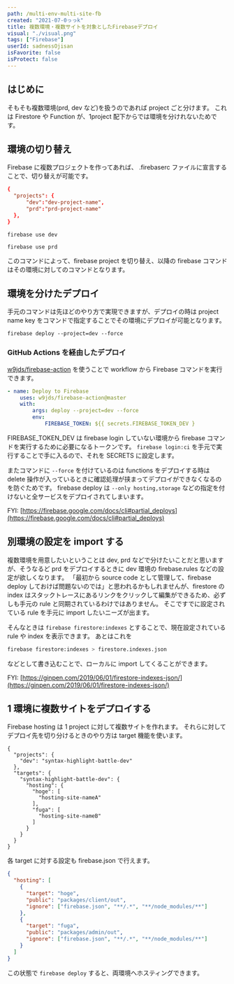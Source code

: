 ```yaml
---
path: /multi-env-multi-site-fb
created: "2021-07-0っっk"
title: 複数環境・複数サイトを対象としたFirebaseデプロイ
visual: "./visual.png"
tags: ["Firebase"]
userId: sadnessOjisan
isFavorite: false
isProtect: false
---
```


## はじめに

そもそも複数環境(prd, dev など)を扱うのであれば project ごと分けます。
これは Firestore や Function が、1project 配下からでは環境を分けれないためです。

## 環境の切り替え

Firebase に複数プロジェクトを作ってあれば、 .firebaserc ファイルに宣言することで、切り替えが可能です。

```conf
{
  "projects": {
      "dev":"dev-project-name",
      "prd":"prd-project-name"
  },
}
```

```
firebase use dev

firebase use prd
```

このコマンドによって、firebase project を切り替え、以降の firebase コマンドはその環境に対してのコマンドとなります。

## 環境を分けたデプロイ

手元のコマンドは先ほどのやり方で実現できますが、デプロイの時は project name key をコマンドで指定することでその環境にデプロイが可能となります。

```
firebase deploy --project=dev --force
```

### GitHub Actions を経由したデプロイ

[w9jds/firebase-action](https://github.com/w9jds/firebase-action) を使うことで workflow から Firebase コマンドを実行できます。

```yaml
- name: Deploy to Firebase
    uses: w9jds/firebase-action@master
    with:
        args: deploy --project=dev --force
        env:
            FIREBASE_TOKEN: ${{ secrets.FIREBASE_TOKEN_DEV }
```

FIREBASE_TOKEN_DEV は firebase login していない環境から firebase コマンドを実行するために必要になるトークンです。
`firebase login:ci` を手元で実行することで手に入るので、それを SECRETS に設定します。

またコマンドに `--force` を付けているのは functions をデプロイする時は delete 操作が入っているときに確認処理が挟まってデプロイができなくなるのを防ぐためです。
firebase deploy は `--only hosting,storage` などの指定を付けないと全サービスをデプロイされてしまいます。

FYI: [https://firebase.google.com/docs/cli#partial_deploys](https://firebase.google.com/docs/cli#partial_deploys)

## 別環境の設定を import する

複数環境を用意したいということは dev, prd などで分けたいことだと思いますが、そうなるど prd をデプロイするときに dev 環境の firebase.rules などの設定が欲しくなります。
「最初から source code として管理して、firebase deploy しておけば問題ないのでは」と思われるかもしれませんが、firestore の index はスタックトレースにあるリンクをクリックして編集ができるため、必ずしも手元の rule と同期されているわけではありません。
そこですでに設定されている rule を手元に import したいニーズが出ます。

そんなときは `firebase firestore:indexes` とすることで、現在設定されている rule や index を表示できます。
あとはこれを

```sh
firebase firestore:indexes > firestore.indexes.json
```

などとして書き込むことで、ローカルに import してくることができます。

FYI: [https://ginpen.com/2019/06/01/firestore-indexes-json/](https://ginpen.com/2019/06/01/firestore-indexes-json/)

## 1 環境に複数サイトをデプロイする

Firebase hosting は 1 project に対して複数サイトを作れます。
それらに対してデプロイ先を切り分けるときのやり方は target 機能を使います。

```
{
  "projects": {
    "dev": "syntax-highlight-battle-dev"
  },
  "targets": {
    "syntax-highlight-battle-dev": {
      "hosting": {
        "hoge": [
          "hosting-site-nameA"
        ],
        "fuga": [
          "hosting-site-nameB"
        ]
      }
    }
  }
}
```

各 target に対する設定も firebase.json で行えます。

```json
{
  "hosting": [
    {
      "target": "hoge",
      "public": "packages/client/out",
      "ignore": ["firebase.json", "**/.*", "**/node_modules/**"]
    },
    {
      "target": "fuga",
      "public": "packages/admin/out",
      "ignore": ["firebase.json", "**/.*", "**/node_modules/**"]
    }
  ]
}
```

この状態で `firebase deploy` すると、両環境へホスティングできます。
